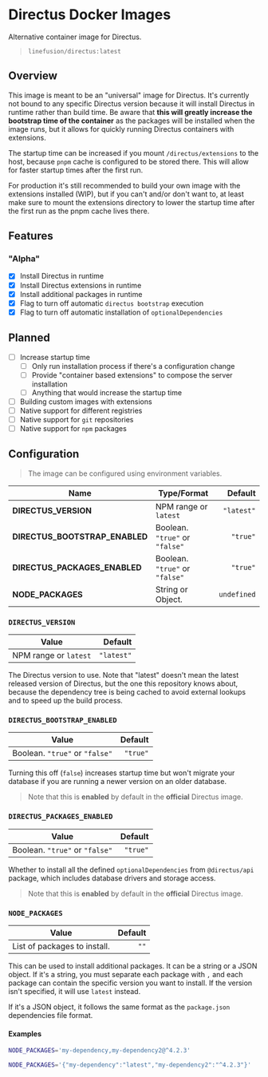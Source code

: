 # Directus Docker Images

Alternative container image for Directus.

> `linefusion/directus:latest`

## Overview

This image is meant to be an "universal" image for Directus. It's currently not bound to any specific Directus version because it will install Directus in runtime rather than build time. Be aware that **this will greatly increase the bootstrap time of the container** as the packages will be installed when the image runs, but it allows for quickly running Directus containers with extensions.

The startup time can be increased if you mount `/directus/extensions` to the host, because `pnpm` cache is configured to be stored there. This will allow for faster startup times after the first run.

For production it's still recommended to build your own image with the extensions installed (WIP), but if you can't and/or don't want to, at least make sure to mount the extensions directory to lower the startup time after the first run as the pnpm cache lives there.

## Features

### "Alpha"

- [x] Install Directus in runtime
- [x] Install Directus extensions in runtime
- [x] Install additional packages in runtime
- [x] Flag to turn off automatic `directus bootstrap` execution
- [x] Flag to turn off automatic installation of `optionalDependencies`

## Planned

- [ ] Increase startup time
  - [ ] Only run installation process if there's a configuration change
  - [ ] Provide "container based extensions" to compose the server installation
  - [ ] Anything that would increase the startup time
- [ ] Building custom images with extensions
- [ ] Native support for different registries
- [ ] Native support for `git` repositories
- [ ] Native support for `npm` packages

## Configuration

> The image can be configured using environment variables.

| Name                           | Type/Format                    |     Default |
| ------------------------------ | ------------------------------ | ----------: |
| **DIRECTUS_VERSION**           | NPM range or `latest`          |  `"latest"` |
| **DIRECTUS_BOOTSTRAP_ENABLED** | Boolean. `"true"` or `"false"` |    `"true"` |
| **DIRECTUS_PACKAGES_ENABLED**  | Boolean. `"true"` or `"false"` |    `"true"` |
| **NODE_PACKAGES**              | String or Object.              | `undefined` |

### `DIRECTUS_VERSION`

| Value                 |    Default |
| --------------------- | ---------: |
| NPM range or `latest` | `"latest"` |

The Directus version to use. Note that "latest" doesn't mean the latest released version of Directus, but the one this repository knows about, because the dependency tree is being cached to avoid external lookups and to speed up the build process.

### `DIRECTUS_BOOTSTRAP_ENABLED`

| Value                          |  Default |
| ------------------------------ | -------: |
| Boolean. `"true"` or `"false"` | `"true"` |

Turning this off (`false`) increases startup time but won't migrate your database if you are running a newer version on an older database.

> Note that this is **enabled** by default in the **official** Directus image.

### `DIRECTUS_PACKAGES_ENABLED`

| Value                          |  Default |
| ------------------------------ | -------: |
| Boolean. `"true"` or `"false"` | `"true"` |

Whether to install all the defined `optionalDependencies` from `@directus/api` package, which includes database drivers and storage access.

> Note that this is **enabled** by default in the **official** Directus image.

### `NODE_PACKAGES`

| Value                        | Default |
| ---------------------------- | ------: |
| List of packages to install. |    `""` |

This can be used to install additional packages. It can be a string or a JSON object. If it's a string, you must separate each package with `,` and each package can contain the specific version you want to install. If the version isn't specified, it will use `latest` instead.

If it's a JSON object, it follows the same format as the `package.json` dependencies file format.

#### Examples

```sh
NODE_PACKAGES='my-dependency,my-dependency2@^4.2.3'
```

```sh
NODE_PACKAGES='{"my-dependency":"latest","my-dependency2":"^4.2.3"}'
```
